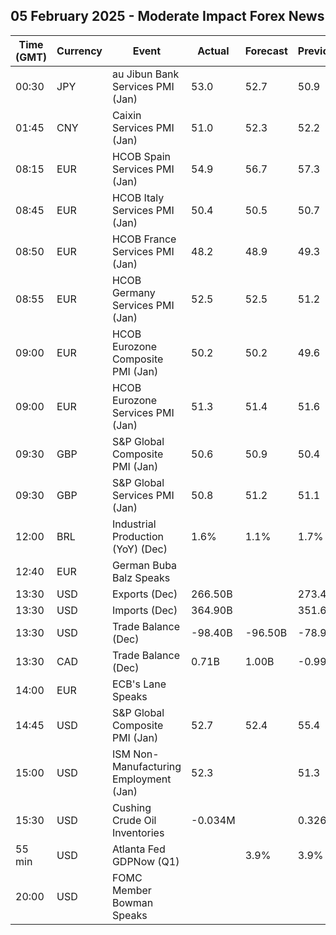 ## 05 February 2025 - Moderate Impact Forex News

| Time (GMT) | Currency | Event | Actual | Forecast | Previous |
|------|----------|-------|--------|----------|----------|
| 00:30 | JPY | au Jibun Bank Services PMI (Jan) | 53.0 | 52.7 | 50.9 |
| 01:45 | CNY | Caixin Services PMI (Jan) | 51.0 | 52.3 | 52.2 |
| 08:15 | EUR | HCOB Spain Services PMI (Jan) | 54.9 | 56.7 | 57.3 |
| 08:45 | EUR | HCOB Italy Services PMI (Jan) | 50.4 | 50.5 | 50.7 |
| 08:50 | EUR | HCOB France Services PMI (Jan) | 48.2 | 48.9 | 49.3 |
| 08:55 | EUR | HCOB Germany Services PMI (Jan) | 52.5 | 52.5 | 51.2 |
| 09:00 | EUR | HCOB Eurozone Composite PMI (Jan) | 50.2 | 50.2 | 49.6 |
| 09:00 | EUR | HCOB Eurozone Services PMI (Jan) | 51.3 | 51.4 | 51.6 |
| 09:30 | GBP | S&P Global Composite PMI (Jan) | 50.6 | 50.9 | 50.4 |
| 09:30 | GBP | S&P Global Services PMI (Jan) | 50.8 | 51.2 | 51.1 |
| 12:00 | BRL | Industrial Production (YoY) (Dec) | 1.6% | 1.1% | 1.7% |
| 12:40 | EUR | German Buba Balz Speaks |  |  |  |
| 13:30 | USD | Exports (Dec) | 266.50B |  | 273.40B |
| 13:30 | USD | Imports (Dec) | 364.90B |  | 351.60B |
| 13:30 | USD | Trade Balance (Dec) | -98.40B | -96.50B | -78.90B |
| 13:30 | CAD | Trade Balance (Dec) | 0.71B | 1.00B | -0.99B |
| 14:00 | EUR | ECB's Lane Speaks |  |  |  |
| 14:45 | USD | S&P Global Composite PMI (Jan) | 52.7 | 52.4 | 55.4 |
| 15:00 | USD | ISM Non-Manufacturing Employment (Jan) | 52.3 |  | 51.3 |
| 15:30 | USD | Cushing Crude Oil Inventories | -0.034M |  | 0.326M |
| 55 min | USD | Atlanta Fed GDPNow (Q1) |  | 3.9% | 3.9% |
| 20:00 | USD | FOMC Member Bowman Speaks |  |  |  |
